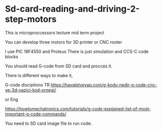 # Sd-card-reading-and-driving-2-step-motors
This is microproccessors lecture mid term project

You can develop three motors for 3D printer or CNC rooter 

I use PIC 18F4550 and Proteus 
There is just simulation and CCS-C code blocks
 
You should read G-code from SD card and procces it.

There is different ways to make it,

G-code disciptions
TR
https://hayaletveyap.com/g-kodu-nedir-g-code-cnc-ve-3d-yazici-kod-ornegi/

or
Eng

https://howtomechatronics.com/tutorials/g-code-explained-list-of-most-important-g-code-commands/

You need to SD card image file to run code.
